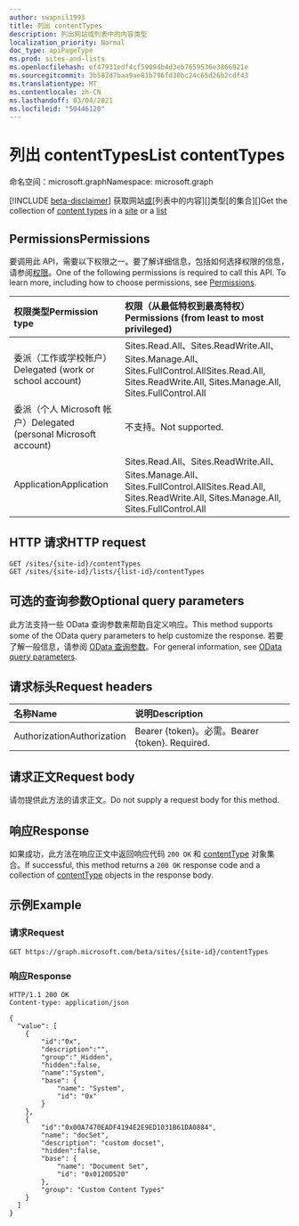 ```yaml
---
author: swapnil1993
title: 列出 contentTypes
description: 列出网站或列表中的内容类型
localization_priority: Normal
doc_type: apiPageType
ms.prod: sites-and-lists
ms.openlocfilehash: ef47931edf4cf59094b4d3eb7659536e3866921e
ms.sourcegitcommit: 3b583d7baa9ae81b796fd30bc24c65d26b2cdf43
ms.translationtype: MT
ms.contentlocale: zh-CN
ms.lasthandoff: 03/04/2021
ms.locfileid: "50446120"
---
```

# <a name="list-contenttypes"></a><span data-ttu-id="19e8d-103">列出 contentTypes</span><span class="sxs-lookup"><span data-stu-id="19e8d-103">List contentTypes</span></span>
<span data-ttu-id="19e8d-104">命名空间：microsoft.graph</span><span class="sxs-lookup"><span data-stu-id="19e8d-104">Namespace: microsoft.graph</span></span>

[!INCLUDE [beta-disclaimer](../../includes/beta-disclaimer.md)]
<span data-ttu-id="19e8d-105">获取网站[或][contentType][列表中的内容][]类型[的集合][]</span><span class="sxs-lookup"><span data-stu-id="19e8d-105">Get the collection of [content types][contentType] in a [site][] or a [list][]</span></span>

## <a name="permissions"></a><span data-ttu-id="19e8d-106">Permissions</span><span class="sxs-lookup"><span data-stu-id="19e8d-106">Permissions</span></span>

<span data-ttu-id="19e8d-p101">要调用此 API，需要以下权限之一。要了解详细信息，包括如何选择权限的信息，请参阅[权限](/graph/permissions_reference.md)。</span><span class="sxs-lookup"><span data-stu-id="19e8d-p101">One of the following permissions is required to call this API. To learn more, including how to choose permissions, see [Permissions](/graph/permissions_reference.md).</span></span>

|<span data-ttu-id="19e8d-109">权限类型</span><span class="sxs-lookup"><span data-stu-id="19e8d-109">Permission type</span></span>      | <span data-ttu-id="19e8d-110">权限（从最低特权到最高特权）</span><span class="sxs-lookup"><span data-stu-id="19e8d-110">Permissions (from least to most privileged)</span></span>              |
|:--------------------|:---------------------------------------------------------|
|<span data-ttu-id="19e8d-111">委派（工作或学校帐户）</span><span class="sxs-lookup"><span data-stu-id="19e8d-111">Delegated (work or school account)</span></span> | <span data-ttu-id="19e8d-112">Sites.Read.All、Sites.ReadWrite.All、Sites.Manage.All、Sites.FullControl.All</span><span class="sxs-lookup"><span data-stu-id="19e8d-112">Sites.Read.All, Sites.ReadWrite.All, Sites.Manage.All, Sites.FullControl.All</span></span>    |
|<span data-ttu-id="19e8d-113">委派（个人 Microsoft 帐户）</span><span class="sxs-lookup"><span data-stu-id="19e8d-113">Delegated (personal Microsoft account)</span></span> | <span data-ttu-id="19e8d-114">不支持。</span><span class="sxs-lookup"><span data-stu-id="19e8d-114">Not supported.</span></span>    |
|<span data-ttu-id="19e8d-115">Application</span><span class="sxs-lookup"><span data-stu-id="19e8d-115">Application</span></span> | <span data-ttu-id="19e8d-116">Sites.Read.All、Sites.ReadWrite.All、Sites.Manage.All、Sites.FullControl.All</span><span class="sxs-lookup"><span data-stu-id="19e8d-116">Sites.Read.All, Sites.ReadWrite.All, Sites.Manage.All, Sites.FullControl.All</span></span> |

## <a name="http-request"></a><span data-ttu-id="19e8d-117">HTTP 请求</span><span class="sxs-lookup"><span data-stu-id="19e8d-117">HTTP request</span></span>
<!-- {
  "blockType": "ignored"
}
-->
```http
GET /sites/{site-id}/contentTypes
GET /sites/{site-id}/lists/{list-id}/contentTypes
```

## <a name="optional-query-parameters"></a><span data-ttu-id="19e8d-118">可选的查询参数</span><span class="sxs-lookup"><span data-stu-id="19e8d-118">Optional query parameters</span></span>

<span data-ttu-id="19e8d-119">此方法支持一些 OData 查询参数来帮助自定义响应。</span><span class="sxs-lookup"><span data-stu-id="19e8d-119">This method supports some of the OData query parameters to help customize the response.</span></span> <span data-ttu-id="19e8d-120">若要了解一般信息，请参阅 [OData 查询参数](/graph/query-parameters)。</span><span class="sxs-lookup"><span data-stu-id="19e8d-120">For general information, see [OData query parameters](/graph/query-parameters).</span></span>

## <a name="request-headers"></a><span data-ttu-id="19e8d-121">请求标头</span><span class="sxs-lookup"><span data-stu-id="19e8d-121">Request headers</span></span>
|<span data-ttu-id="19e8d-122">名称</span><span class="sxs-lookup"><span data-stu-id="19e8d-122">Name</span></span>|<span data-ttu-id="19e8d-123">说明</span><span class="sxs-lookup"><span data-stu-id="19e8d-123">Description</span></span>|
|:---|:---|
|<span data-ttu-id="19e8d-124">Authorization</span><span class="sxs-lookup"><span data-stu-id="19e8d-124">Authorization</span></span>|<span data-ttu-id="19e8d-p103">Bearer {token}。必需。</span><span class="sxs-lookup"><span data-stu-id="19e8d-p103">Bearer {token}. Required.</span></span>|

## <a name="request-body"></a><span data-ttu-id="19e8d-127">请求正文</span><span class="sxs-lookup"><span data-stu-id="19e8d-127">Request body</span></span>
<span data-ttu-id="19e8d-128">请勿提供此方法的请求正文。</span><span class="sxs-lookup"><span data-stu-id="19e8d-128">Do not supply a request body for this method.</span></span>

## <a name="response"></a><span data-ttu-id="19e8d-129">响应</span><span class="sxs-lookup"><span data-stu-id="19e8d-129">Response</span></span>

<span data-ttu-id="19e8d-130">如果成功，此方法在响应正文中返回响应代码 `200 OK` 和 [contentType](../resources/contenttype.md) 对象集合。</span><span class="sxs-lookup"><span data-stu-id="19e8d-130">If successful, this method returns a `200 OK` response code and a collection of [contentType](../resources/contenttype.md) objects in the response body.</span></span>

## <a name="example"></a><span data-ttu-id="19e8d-131">示例</span><span class="sxs-lookup"><span data-stu-id="19e8d-131">Example</span></span>

### <a name="request"></a><span data-ttu-id="19e8d-132">请求</span><span class="sxs-lookup"><span data-stu-id="19e8d-132">Request</span></span>

<!-- { "blockType": "request", "name": "enum_contentTypes"} -->

```http
GET https://graph.microsoft.com/beta/sites/{site-id}/contentTypes
```

### <a name="response"></a><span data-ttu-id="19e8d-133">响应</span><span class="sxs-lookup"><span data-stu-id="19e8d-133">Response</span></span>

<!-- {
  "blockType": "response",
  "truncated": true,
  "@odata.type": "Collection(microsoft.graph.contentType)"
}
-->

```http
HTTP/1.1 200 OK
Content-type: application/json

{
  "value": [
    {
        "id":"0x",
        "description":"",
        "group":"_Hidden",
        "hidden":false,
        "name":"System",
        "base": {
            "name": "System",
            "id": "0x"
        }
    },
    {
        "id":"0x00A7470EADF4194E2E9ED1031B61DA0884",
        "name": "docSet",
        "description": "custom docset",
        "hidden":false,
        "base": {
            "name": "Document Set",
            "id": "0x0120D520"
        },
        "group": "Custom Content Types"
    }
  ]
}
```


[contentType]: ../resources/contentType.md
[网站]: ../resources/site.md
[site]: ../resources/site.md
[列表]: ../resources/list.md
[list]: ../resources/list.md
